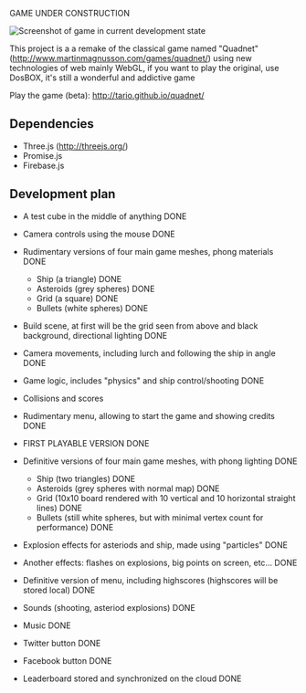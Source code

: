 GAME UNDER CONSTRUCTION

![Screenshot of game in current development state](http://i6.minus.com/jbjR6SZDrEBl25.jpg)

This project is a a remake of the classical game named "Quadnet" (http://www.martinmagnusson.com/games/quadnet/) using new technologies of web mainly WebGL, if you want to play the original, use DosBOX, it's still a wonderful and addictive game

Play the game (beta): http://tario.github.io/quadnet/

## Dependencies

* Three.js (http://threejs.org/) 
* Promise.js
* Firebase.js

## Development plan

* A test cube in the middle of anything DONE
* Camera controls using the mouse DONE
* Rudimentary versions of four main game meshes, phong materials DONE
  - Ship (a triangle) DONE
  - Asteroids (grey spheres) DONE
  - Grid (a square) DONE
  - Bullets (white spheres) DONE
* Build scene, at first will be the grid seen from above and black background, directional lighting DONE
* Camera movements, including lurch and following the ship in angle DONE
* Game logic, includes "physics" and ship control/shooting DONE
* Collisions and scores
* Rudimentary menu, allowing to start the game and showing credits DONE

* FIRST PLAYABLE VERSION DONE

* Definitive versions of four main game meshes, with phong lighting DONE
  - Ship (two triangles) DONE
  - Asteroids (grey spheres with normal map) DONE
  - Grid (10x10 board rendered with 10 vertical and 10 horizontal straight lines) DONE
  - Bullets (still white spheres, but with minimal vertex count for performance) DONE
* Explosion effects for asteriods and ship, made using "particles" DONE
* Another effects: flashes on explosions, big points on screen, etc... DONE
* Definitive version of menu, including highscores (highscores will be stored local) DONE
* Sounds (shooting, asteriod explosions) DONE
* Music DONE
* Twitter button DONE
* Facebook button DONE
* Leaderboard stored and synchronized on the cloud DONE
